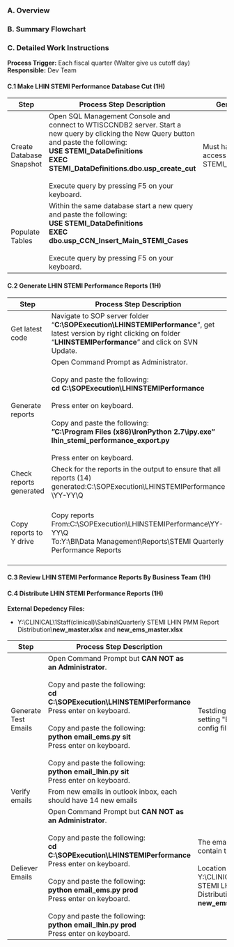 ### A. Overview

### B.	Summary Flowchart

### C.	Detailed Work Instructions

**Process Trigger:** Each fiscal quarter (Walter give us cutoff day)<br>
**Responsible:** Dev Team

#### C.1 Make LHIN STEMI Performance Database Cut		(1H)

|Step|Process Step Description|General Notes|
|--|--|--|
|Create Database Snapshot|Open SQL Management Console and connect to WTISCCNDB2 server. Start a new query by clicking the New Query button and paste the following:<br>**USE STEMI_DataDefinitions**<br>**EXEC  STEMI_DataDefinitions.dbo.usp_create_cut**<br><br>Execute query by pressing F5 on your keyboard.|Must have db.owner access to STEMI_DataDefinitions|
|Populate Tables|Within the same database start a new query and paste the following:<br>**USE STEMI_DataDefinitions**<br>**EXEC dbo.usp_CCN_Insert_Main_STEMI_Cases** <br><br>Execute query by pressing F5 on your keyboard.||

#### C.2 Generate LHIN STEMI Performance Reports		(1H)

|Step|Process Step Description|General Notes|
|--|--|--|
|Get latest code|Navigate to SOP server folder “**C:\SOPExecution\LHINSTEMIPerformance**”, get latest version by right clicking on folder “**LHINSTEMIPerformance**” and click on SVN Update.||
|Generate reports|Open Command Prompt as Administrator.<br><br>Copy and paste the following:<br>**cd C:\SOPExecution\LHINSTEMIPerformance**<br><br>Press enter on keyboard.<br><br>Copy and paste the following:<br>**”C:\Program Files (x86)\IronPython 2.7\ipy.exe” lhin_stemi_performance_export.py** <br><br>Press enter on keyboard.|This step takes about 0.5-1 hour.<br>Script finished once the following line appears: C:\SOPExecution\LHINSTEMIPerformance|
|Check reports generated|Check for the reports in the output to ensure that all reports (14) generated:C:\SOPExecution\LHINSTEMIPerformance \YY-YY\Q||
|Copy reports to Y drive|Copy reports From:C:\SOPExecution\LHINSTEMIPerformance\YY-YY\Q<br>To:Y:\BI\Data Management\Reports\STEMI Quarterly Performance Reports|**Make sure you copy to right place by date, change the folder names to match the year and quarter style. This naming convention is used by email notification scripts to attach generated reports**<br><br>For example:\2018-19\Q1 Apr-Jun|

#### C.3 Review LHIN STEMI Performance Reports By Business Team		(1H)



#### C.4 Distribute LHIN STEMI Performance Reports		(1H)

**External Depedency Files:**

* Y:\CLINICAL\1Staff(clinical)\Sabina\Quarterly STEMI LHIN PMM Report  Distribution\\**new_master.xlsx** and **new_ems_master.xlsx**


|Step|Process Step Description|General Notes|
|--|--|--|
|Generate Test Emails|Open Command Prompt but **CAN NOT as an Administrator**. <br><br>Copy and paste the following:<br>**cd C:\SOPExecution\LHINSTEMIPerformance**<br>Press enter on keyboard.<br><br>Copy and paste the following:<br>**python email_ems.py sit**<br>Press enter on keyboard.<br><br>Copy and paste the following:<br>**python email_lhin.py sit**<br>Press enter on keyboard.|Testding email recipients are defined in setting "EmailToInternalForSITTesting" in config file|
|Verify emails|From new emails in outlook inbox, each should have 14 new emails||
|Deliever Emails|Open Command Prompt but **CAN NOT as an Administrator**. <br><br>Copy and paste the following:<br>**cd C:\SOPExecution\LHINSTEMIPerformance**<br>Press enter on keyboard.<br><br>Copy and paste the following:<br>**python email_ems.py prod**<br>Press enter on keyboard.<br><br>Copy and paste the following:<br>**python email_lhin.py prod**<br>Press enter on keyboard.|The email scripts read two excel files that contain the recipients of these reports.<br><br>Location of two email lists:<br>Y:\CLINICAL\1Staff(clinical)\Sabina\Quarterly STEMI LHIN PMM Report  Distribution\\**new_master.xlsx** and **new_ems_master.xlsx**|





